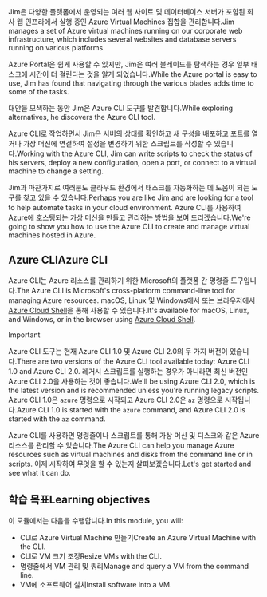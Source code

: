 <span data-ttu-id="f57ad-101">Jim은 다양한 플랫폼에서 운영되는 여러 웹 사이트 및 데이터베이스 서버가 포함된 회사 웹 인프라에서 실행 중인 Azure Virtual Machines 집합을 관리합니다.</span><span class="sxs-lookup"><span data-stu-id="f57ad-101">Jim manages a set of Azure virtual machines running on our corporate web infrastructure, which includes several websites and database servers running on various platforms.</span></span> 

<span data-ttu-id="f57ad-102">Azure Portal은 쉽게 사용할 수 있지만, Jim은 여러 블레이드를 탐색하는 경우 일부 태스크에 시간이 더 걸린다는 것을 알게 되었습니다.</span><span class="sxs-lookup"><span data-stu-id="f57ad-102">While the Azure portal is easy to use, Jim has found that navigating through the various blades adds time to some of the tasks.</span></span> 

<span data-ttu-id="f57ad-103">대안을 모색하는 동안 Jim은 Azure CLI 도구를 발견합니다.</span><span class="sxs-lookup"><span data-stu-id="f57ad-103">While exploring alternatives, he discovers the Azure CLI tool.</span></span>

<span data-ttu-id="f57ad-104">Azure CLI로 작업하면서 Jim은 서버의 상태를 확인하고 새 구성을 배포하고 포트를 열거나 가상 머신에 연결하여 설정을 변경하기 위한 스크립트를 작성할 수 있습니다.</span><span class="sxs-lookup"><span data-stu-id="f57ad-104">Working with the Azure CLI, Jim can write scripts to check the status of his servers, deploy a new configuration, open a port, or connect to a virtual machine to change a setting.</span></span>

<span data-ttu-id="f57ad-105">Jim과 마찬가지로 여러분도 클라우드 환경에서 태스크를 자동화하는 데 도움이 되는 도구를 찾고 있을 수 있습니다.</span><span class="sxs-lookup"><span data-stu-id="f57ad-105">Perhaps you are like Jim and are looking for a tool to help automate tasks in your cloud environment.</span></span> <span data-ttu-id="f57ad-106">Azure CLI를 사용하여 Azure에 호스팅되는 가상 머신을 만들고 관리하는 방법을 보여 드리겠습니다.</span><span class="sxs-lookup"><span data-stu-id="f57ad-106">We're going to show you how to use the Azure CLI to create and manage virtual machines hosted in Azure.</span></span> 

## <a name="azure-cli"></a><span data-ttu-id="f57ad-107">Azure CLI</span><span class="sxs-lookup"><span data-stu-id="f57ad-107">Azure CLI</span></span>

<span data-ttu-id="f57ad-108">Azure CLI는 Azure 리소스를 관리하기 위한 Microsoft의 플랫폼 간 명령줄 도구입니다.</span><span class="sxs-lookup"><span data-stu-id="f57ad-108">The Azure CLI is Microsoft's cross-platform command-line tool for managing Azure resources.</span></span> <span data-ttu-id="f57ad-109">macOS, Linux 및 Windows에서 또는 브라우저에서 [Azure Cloud Shell](https://docs.microsoft.com/azure/cloud-shell/overview)을 통해 사용할 수 있습니다.</span><span class="sxs-lookup"><span data-stu-id="f57ad-109">It's available for macOS, Linux, and Windows, or in the browser using [Azure Cloud Shell](https://docs.microsoft.com/azure/cloud-shell/overview).</span></span>

> [!IMPORTANT]
> <span data-ttu-id="f57ad-110">Azure CLI 도구는 현재 Azure CLI 1.0 및 Azure CLI 2.0의 두 가지 버전이 있습니다.</span><span class="sxs-lookup"><span data-stu-id="f57ad-110">There are two versions of the Azure CLI tool available today: Azure CLI 1.0 and Azure CLI 2.0.</span></span> <span data-ttu-id="f57ad-111">레거시 스크립트를 실행하는 경우가 아니라면 최신 버전인 Azure CLI 2.0을 사용하는 것이 좋습니다.</span><span class="sxs-lookup"><span data-stu-id="f57ad-111">We'll be using Azure CLI 2.0, which is the latest version and is recommended unless you're running legacy scripts.</span></span> <span data-ttu-id="f57ad-112">Azure CLI 1.0은 `azure` 명령으로 시작되고 Azure CLI 2.0은 `az` 명령으로 시작됩니다.</span><span class="sxs-lookup"><span data-stu-id="f57ad-112">Azure CLI 1.0 is started with the `azure` command, and Azure CLI 2.0 is started with the `az` command.</span></span> 

<span data-ttu-id="f57ad-113">Azure CLI를 사용하면 명령줄이나 스크립트를 통해 가상 머신 및 디스크와 같은 Azure 리소스를 관리할 수 있습니다.</span><span class="sxs-lookup"><span data-stu-id="f57ad-113">The Azure CLI can help you manage Azure resources such as virtual machines and disks from the command line or in scripts.</span></span> <span data-ttu-id="f57ad-114">이제 시작하여 무엇을 할 수 있는지 살펴보겠습니다.</span><span class="sxs-lookup"><span data-stu-id="f57ad-114">Let's get started and see what it can do.</span></span>

## <a name="learning-objectives"></a><span data-ttu-id="f57ad-115">학습 목표</span><span class="sxs-lookup"><span data-stu-id="f57ad-115">Learning objectives</span></span>
<span data-ttu-id="f57ad-116">이 모듈에서는 다음을 수행합니다.</span><span class="sxs-lookup"><span data-stu-id="f57ad-116">In this module, you will:</span></span>

- <span data-ttu-id="f57ad-117">CLI로 Azure Virtual Machine 만들기</span><span class="sxs-lookup"><span data-stu-id="f57ad-117">Create an Azure Virtual Machine with the CLI.</span></span>
- <span data-ttu-id="f57ad-118">CLI로 VM 크기 조정</span><span class="sxs-lookup"><span data-stu-id="f57ad-118">Resize VMs with the CLI.</span></span>
- <span data-ttu-id="f57ad-119">명령줄에서 VM 관리 및 쿼리</span><span class="sxs-lookup"><span data-stu-id="f57ad-119">Manage and query a VM from the command line.</span></span>
- <span data-ttu-id="f57ad-120">VM에 소프트웨어 설치</span><span class="sxs-lookup"><span data-stu-id="f57ad-120">Install software into a VM.</span></span>
